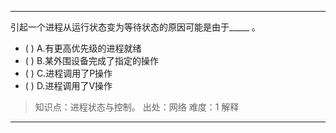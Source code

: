 ---
引起一个进程从运行状态变为等待状态的原因可能是由于_____ 。
- ( ) A.有更高优先级的进程就绪 
- ( ) B.某外围设备完成了指定的操作 
- ( ) C.进程调用了P操作 
- ( ) D.进程调用了V操作

> 知识点：进程状态与控制。
> 出处：网络
> 难度：1
> 解释

---